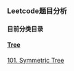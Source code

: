 ### Leetcode题目分析
#### 目前分类目录
#### [Tree]()
[101. Symmetric Tree](https://github.com/kellylu98/Leetcode/blob/main/Tree/101.%20Symmetric%20Tree/Readme.md)
